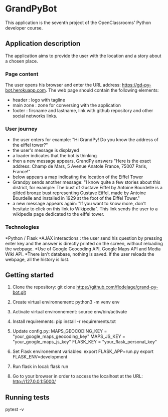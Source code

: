 # GrandPyBot
This application is the seventh project of the OpenClassrooms' Python developer course.

## Application description
The application aims to provide the user with the location and a story about a chosen place.

### Page content
The user opens his browser and enter the URL address: https://gd-py-bot.herokuapp.com.
The web page should contain the following elements:
* header : logo with tagline
* main zone : zone for conversing with the application
* footer : firsname and lastname, link with github repository and other social networks links.

### User journey
* the user enters for example: "Hi GrandPy! Do you know the address of the eiffel tower?"
* the user's message is displayed
* a loader indicates that the bot is thinking
* then a new message appears, GrandPy answers "Here is the exact address: Champ de Mars, 5 Avenue Anatole France, 75007 Paris, France!"
* below appears a map indicating the location of the Eiffel Tower
* Grandpy sends another message: "I know quite a few stories about this district, for example: The bust of Gustave Eiffel by Antoine Bourdelle is a gilded bronze bust representing Gustave Eiffel, made by Antoine Bourdelle and installed in 1929 at the foot of the Eiffel Tower."
* a new message appears again: "If you want to know more, don't hesitate to click on this link to Wikipedia". This link sends the user to a wikipedia page dedicated to the eiffel tower.

### Technologies
*Python / Flask
*AJAX interactions : the user send his question by pressing enter key and the answer is directly printed on the screen, without reloading the webpage.
*Use of Google Geocoding API, Google Maps API and Media Wiki API.
*There isn't database, nothing is saved. If the user reloads the webpage, all the history is lost.

## Getting started
1. Clone the repository:
git clone https://github.com/flodelage/grand-py-bot.git

2. Create virtual environnement:
python3 -m venv env

3. Activate virtual environnement:
source env/bin/activate

4. Install requirements:
pip install -r requirements.txt

5. Update config.py:
MAPS_GEOCODING_KEY = "your_google_maps_geocoding_key"
MAPS_JS_KEY = "your_google_maps_js_key"
FLASK_KEY = "your_flask_personal_key"

6. Set Flask environement variables:
export FLASK_APP=run.py
export FLASK_ENV=development

7. Run flask in local:
flask run

8. Go to your browser in order to access the localhost at the URL:
http://127.0.0.1:5000/

## Running tests
pytest -v